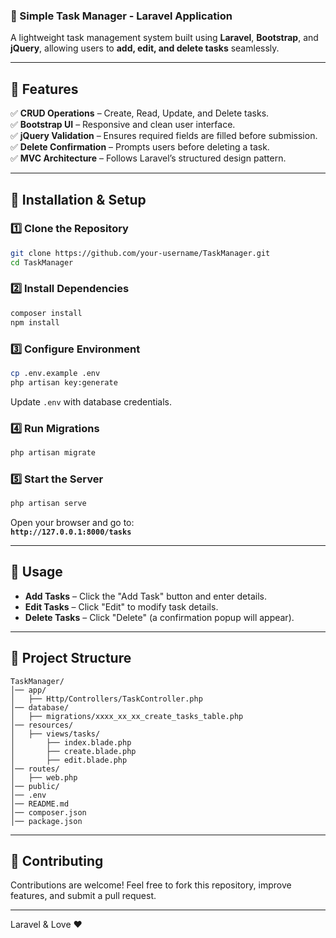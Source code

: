 
### **📌 Simple Task Manager - Laravel Application**  

A lightweight task management system built using **Laravel**, **Bootstrap**, and **jQuery**, allowing users to **add, edit, and delete tasks** seamlessly.  

---

## **📌 Features**  
✅ **CRUD Operations** – Create, Read, Update, and Delete tasks.  
✅ **Bootstrap UI** – Responsive and clean user interface.  
✅ **jQuery Validation** – Ensures required fields are filled before submission.  
✅ **Delete Confirmation** – Prompts users before deleting a task.  
✅ **MVC Architecture** – Follows Laravel’s structured design pattern.  

---

## **📌 Installation & Setup**  

### **1️⃣ Clone the Repository**  
```sh
git clone https://github.com/your-username/TaskManager.git
cd TaskManager
```

### **2️⃣ Install Dependencies**  
```sh
composer install
npm install
```

### **3️⃣ Configure Environment**  
```sh
cp .env.example .env
php artisan key:generate
```
Update `.env` with database credentials.

### **4️⃣ Run Migrations**  
```sh
php artisan migrate
```

### **5️⃣ Start the Server**  
```sh
php artisan serve
```

Open your browser and go to:  
**`http://127.0.0.1:8000/tasks`**  

---

## **📌 Usage**  
- **Add Tasks** – Click the "Add Task" button and enter details.  
- **Edit Tasks** – Click "Edit" to modify task details.  
- **Delete Tasks** – Click "Delete" (a confirmation popup will appear).  

---

## **📌 Project Structure**  

```
TaskManager/
│── app/
│   ├── Http/Controllers/TaskController.php
│── database/
│   ├── migrations/xxxx_xx_xx_create_tasks_table.php
│── resources/
│   ├── views/tasks/
│       ├── index.blade.php
│       ├── create.blade.php
│       ├── edit.blade.php
│── routes/
│   ├── web.php
│── public/
│── .env
│── README.md
│── composer.json
│── package.json
```

---

## **📌 Contributing**  
Contributions are welcome! Feel free to fork this repository, improve features, and submit a pull request.  

---
 Laravel & Love ❤️ 

